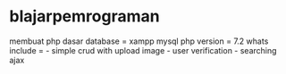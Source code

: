# blajarpemrograman
membuat php dasar
database    = xampp mysql
php version = 7.2
 whats include  = - simple crud with upload image
                  - user verification
                  - searching ajax

